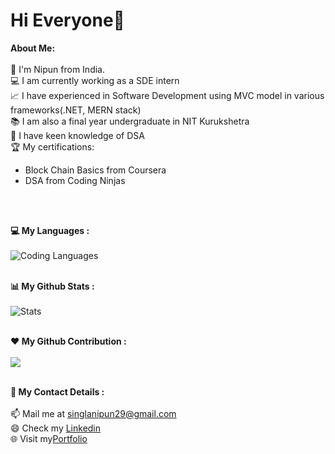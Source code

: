 <h1>Hi Everyone👋</h1>

<div>
<strong>About Me:</strong><br><br>
📍 I'm Nipun from India.<br>
💻 I am currently working as a SDE intern<br>
📈 I have experienced in Software Development using MVC model in various frameworks(.NET, MERN stack)<br>
📚 I am also a final year undergraduate in NIT Kurukshetra<br>
🧠 I have keen knowledge of DSA <br>
🏆 My certifications: 
<ul>
  <li>Block Chain Basics from Coursera </li>
  <li>DSA from Coding Ninjas</li>
</ul>
<br><br>

<strong  align="center">💻 My Languages :</strong><br><br>
![Coding Languages](https://github-readme-stats.vercel.app/api/top-langs/?username=dec0deit&langs_count_private=true&theme=radical&card_width=445)<br><br>

<strong  align="center">📊 My Github Stats :</strong><br><br>
![Stats](https://github-readme-stats.vercel.app/api?username=dec0deit&show_icons=true&count_private=true&include_all_commits=true&theme=radical)<br><br>

<strong  align="center">❤️ My Github Contribution :</strong><br><br>
<img align="center" src="https://github-readme-streak-stats.herokuapp.com/?user=dec0deit&theme=radical&hide_border=true"/><br><br>


<strong  align="center">🌟 My Contact Details :</strong><br><br>
📫 Mail me at <a href="mailto:singlanipun29@gmail.com">singlanipun29@gmail.com</a><br>
😄 Check my <a href="https://www.linkedin.com/in/nipun-gupta-834946170/">Linkedin</a><br>
🌐 Visit my<a href="https://portfolio-website-56xb20602-nipunsingla.vercel.app/">Portfolio</a><br>


